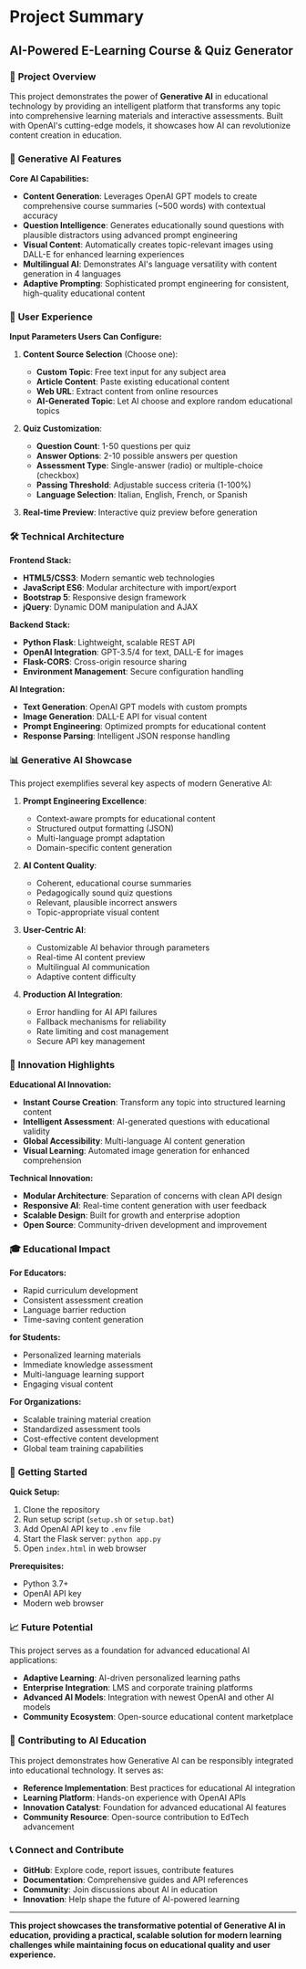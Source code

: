 # Project Summary

## AI-Powered E-Learning Course & Quiz Generator

### 🎯 **Project Overview**

This project demonstrates the power of **Generative AI** in educational technology by providing an intelligent platform that transforms any topic into comprehensive learning materials and interactive assessments. Built with OpenAI's cutting-edge models, it showcases how AI can revolutionize content creation in education.

### 🤖 **Generative AI Features**

**Core AI Capabilities:**
- **Content Generation**: Leverages OpenAI GPT models to create comprehensive course summaries (~500 words) with contextual accuracy
- **Question Intelligence**: Generates educationally sound questions with plausible distractors using advanced prompt engineering
- **Visual Content**: Automatically creates topic-relevant images using DALL-E for enhanced learning experiences
- **Multilingual AI**: Demonstrates AI's language versatility with content generation in 4 languages
- **Adaptive Prompting**: Sophisticated prompt engineering for consistent, high-quality educational content

### 🎨 **User Experience**

**Input Parameters Users Can Configure:**

1. **Content Source Selection** (Choose one):
   - **Custom Topic**: Free text input for any subject area
   - **Article Content**: Paste existing educational content
   - **Web URL**: Extract content from online resources
   - **AI-Generated Topic**: Let AI choose and explore random educational topics

2. **Quiz Customization**:
   - **Question Count**: 1-50 questions per quiz
   - **Answer Options**: 2-10 possible answers per question
   - **Assessment Type**: Single-answer (radio) or multiple-choice (checkbox)
   - **Passing Threshold**: Adjustable success criteria (1-100%)
   - **Language Selection**: Italian, English, French, or Spanish

3. **Real-time Preview**: Interactive quiz preview before generation

### 🛠 **Technical Architecture**

**Frontend Stack:**
- **HTML5/CSS3**: Modern semantic web technologies
- **JavaScript ES6**: Modular architecture with import/export
- **Bootstrap 5**: Responsive design framework
- **jQuery**: Dynamic DOM manipulation and AJAX

**Backend Stack:**
- **Python Flask**: Lightweight, scalable REST API
- **OpenAI Integration**: GPT-3.5/4 for text, DALL-E for images
- **Flask-CORS**: Cross-origin resource sharing
- **Environment Management**: Secure configuration handling

**AI Integration:**
- **Text Generation**: OpenAI GPT models with custom prompts
- **Image Generation**: DALL-E API for visual content
- **Prompt Engineering**: Optimized prompts for educational content
- **Response Parsing**: Intelligent JSON response handling

### 📊 **Generative AI Showcase**

This project exemplifies several key aspects of modern Generative AI:

1. **Prompt Engineering Excellence**:
   - Context-aware prompts for educational content
   - Structured output formatting (JSON)
   - Multi-language prompt adaptation
   - Domain-specific content generation

2. **AI Content Quality**:
   - Coherent, educational course summaries
   - Pedagogically sound quiz questions
   - Relevant, plausible incorrect answers
   - Topic-appropriate visual content

3. **User-Centric AI**:
   - Customizable AI behavior through parameters
   - Real-time AI content preview
   - Multilingual AI communication
   - Adaptive content difficulty

4. **Production AI Integration**:
   - Error handling for AI API failures
   - Fallback mechanisms for reliability
   - Rate limiting and cost management
   - Secure API key management

### 🌟 **Innovation Highlights**

**Educational AI Innovation:**
- **Instant Course Creation**: Transform any topic into structured learning content
- **Intelligent Assessment**: AI-generated questions with educational validity
- **Global Accessibility**: Multi-language AI content generation
- **Visual Learning**: Automated image generation for enhanced comprehension

**Technical Innovation:**
- **Modular Architecture**: Separation of concerns with clean API design
- **Responsive AI**: Real-time content generation with user feedback
- **Scalable Design**: Built for growth and enterprise adoption
- **Open Source**: Community-driven development and improvement

### 🎓 **Educational Impact**

**For Educators:**
- Rapid curriculum development
- Consistent assessment creation
- Language barrier reduction
- Time-saving content generation

**for Students:**
- Personalized learning materials
- Immediate knowledge assessment
- Multi-language learning support
- Engaging visual content

**For Organizations:**
- Scalable training material creation
- Standardized assessment tools
- Cost-effective content development
- Global team training capabilities

### 🚀 **Getting Started**

**Quick Setup:**
1. Clone the repository
2. Run setup script (`setup.sh` or `setup.bat`)
3. Add OpenAI API key to `.env` file
4. Start the Flask server: `python app.py`
5. Open `index.html` in web browser

**Prerequisites:**
- Python 3.7+
- OpenAI API key
- Modern web browser

### 📈 **Future Potential**

This project serves as a foundation for advanced educational AI applications:

- **Adaptive Learning**: AI-driven personalized learning paths
- **Enterprise Integration**: LMS and corporate training platforms
- **Advanced AI Models**: Integration with newest OpenAI and other AI models
- **Community Ecosystem**: Open-source educational content marketplace

### 🤝 **Contributing to AI Education**

This project demonstrates how Generative AI can be responsibly integrated into educational technology. It serves as:

- **Reference Implementation**: Best practices for educational AI integration
- **Learning Platform**: Hands-on experience with OpenAI APIs
- **Innovation Catalyst**: Foundation for advanced educational AI features
- **Community Resource**: Open-source contribution to EdTech advancement

### 📞 **Connect and Contribute**

- **GitHub**: Explore code, report issues, contribute features
- **Documentation**: Comprehensive guides and API references
- **Community**: Join discussions about AI in education
- **Innovation**: Help shape the future of AI-powered learning

---

**This project showcases the transformative potential of Generative AI in education, providing a practical, scalable solution for modern learning challenges while maintaining focus on educational quality and user experience.**
